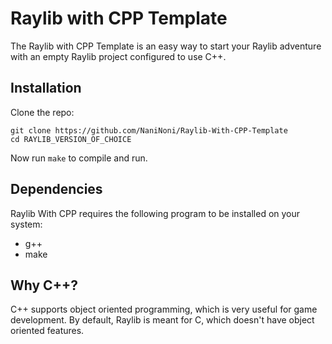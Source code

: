 # Raylib with CPP Template
The Raylib with CPP Template is an easy way to start your Raylib adventure with an empty Raylib project configured to use C++.

## Installation
Clone the repo:
```
git clone https://github.com/NaniNoni/Raylib-With-CPP-Template
cd RAYLIB_VERSION_OF_CHOICE
```
Now run `make` to compile and run.

## Dependencies
Raylib With CPP requires the following program to be installed on your system:
- g++
- make

## Why C++?
C++ supports object oriented programming, which is very useful for game development. By default, Raylib is meant for C, which doesn't have object oriented features.
